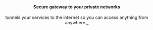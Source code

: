 <h4 align="center">Secure gateway to your private networks</h4>
<div align="center">

tunnels your services to the internet so you can access anything from anywhere._

</div>
